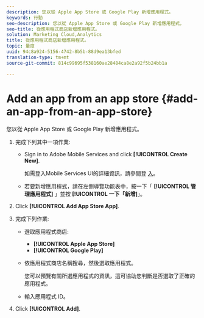 ```yaml
---
description: 您以從 Apple App Store 或 Google Play 新增應用程式。
keywords: 行動
seo-description: 您以從 Apple App Store 或 Google Play 新增應用程式。
seo-title: 從應用程式商店新增應用程式。
solution: Marketing Cloud,Analytics
title: 從應用程式商店新增應用程式。
topic: 量度
uuid: 94c8a924-5156-4742-8b5b-88d9ea13bfed
translation-type: tm+mt
source-git-commit: 814c99695f538160ae28484ca8e2a92f5b24bb1a

---
```



# Add an app from an app store {#add-an-app-from-an-app-store}

您以從 Apple App Store 或 Google Play 新增應用程式。

1. 完成下列其中一項作業:

   * Sign in to Adobe Mobile Services and click **[!UICONTROL Create New]**.

      如需登入Mobile Services UI的詳細資訊，請參閱登 [入](/help/using/gs/gs-signin.md)。

   * 若要新增應用程式，請在左側導覽功能表中，按一下「 **[!UICONTROL 管理應用程式]** 」並按 **[!UICONTROL 一下「新增]**」。

1. Click **[!UICONTROL Add App Store App]**.
1. 完成下列作業:

   * 選取應用程式商店:
      * **[!UICONTROL Apple App Store]**
      * **[!UICONTROL Google Play]**
   * 依應用程式商店名稱搜尋，然後選取應用程式。

      您可以預覽有關所選應用程式的資訊，這可協助您判斷是否選取了正確的應用程式。

   * 輸入應用程式 ID。


1. Click **[!UICONTROL Add]**.